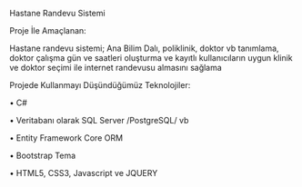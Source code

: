 Hastane Randevu Sistemi


Proje İle Amaçlanan:

Hastane randevu sistemi; Ana Bilim Dalı, poliklinik, doktor vb tanımlama, doktor çalışma gün ve saatleri oluşturma ve kayıtlı kullanıcıların uygun klinik ve doktor seçimi ile internet randevusu almasını sağlama


Projede Kullanmayı Düşündüğümüz Teknolojiler:

• C#

• Veritabanı olarak SQL Server /PostgreSQL/ vb

• Entity Framework Core ORM

• Bootstrap Tema

• HTML5, CSS3, Javascript ve JQUERY
